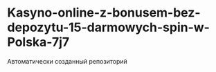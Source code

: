 # Kasyno-online-z-bonusem-bez-depozytu-15-darmowych-spin-w-Polska-7j7
Автоматически созданный репозиторий
